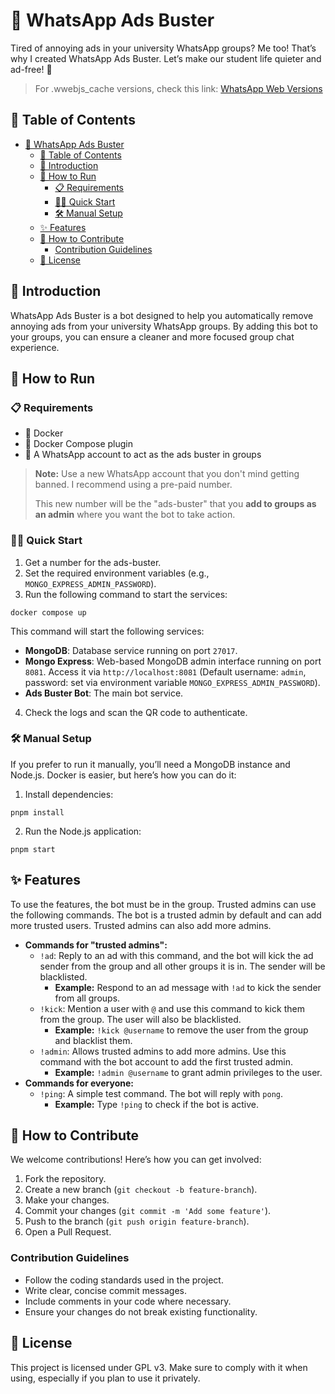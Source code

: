 # 👻 WhatsApp Ads Buster

Tired of annoying ads in your university WhatsApp groups? Me too! That’s why I created WhatsApp Ads Buster. Let’s make our student life quieter and ad-free! 🎉

> For .wwebjs_cache versions, check this link: [WhatsApp Web Versions](https://github.com/wppconnect-team/wa-version/tree/main/html)

## 📑 Table of Contents

- [👻 WhatsApp Ads Buster](#-whatsapp-ads-buster)
  - [📑 Table of Contents](#-table-of-contents)
  - [📘 Introduction](#-introduction)
  - [🚀 How to Run](#-how-to-run)
    - [📋 Requirements](#-requirements)
    - [🏃‍♂️ Quick Start](#️-quick-start)
    - [🛠️ Manual Setup](#️-manual-setup)
  - [✨ Features](#-features)
  - [🤝 How to Contribute](#-how-to-contribute)
    - [Contribution Guidelines](#contribution-guidelines)
  - [📜 License](#-license)

## 📘 Introduction

WhatsApp Ads Buster is a bot designed to help you automatically remove annoying ads from your university WhatsApp groups. By adding this bot to your groups, you can ensure a cleaner and more focused group chat experience.

## 🚀 How to Run

### 📋 Requirements

- 🐳 Docker
- 🐳 Docker Compose plugin
- 📱 A WhatsApp account to act as the ads buster in groups

> **Note:** Use a new WhatsApp account that you don't mind getting banned. I recommend using a pre-paid number.
>
> This new number will be the "ads-buster" that you **add to groups as an admin** where you want the bot to take action.

### 🏃‍♂️ Quick Start

1. Get a number for the ads-buster.
2. Set the required environment variables (e.g., `MONGO_EXPRESS_ADMIN_PASSWORD`).
3. Run the following command to start the services:

```
docker compose up
```

This command will start the following services:

- **MongoDB**: Database service running on port `27017`.
- **Mongo Express**: Web-based MongoDB admin interface running on port `8081`. Access it via `http://localhost:8081` (Default username: `admin`, password: set via environment variable `MONGO_EXPRESS_ADMIN_PASSWORD`).
- **Ads Buster Bot**: The main bot service.

4. Check the logs and scan the QR code to authenticate.

### 🛠️ Manual Setup

If you prefer to run it manually, you’ll need a MongoDB instance and Node.js. Docker is easier, but here’s how you can do it:

1. Install dependencies:

```
pnpm install
```

2. Run the Node.js application:

```
pnpm start
```

## ✨ Features

To use the features, the bot must be in the group. Trusted admins can use the following commands. The bot is a trusted admin by default and can add more trusted users. Trusted admins can also add more admins.

- **Commands for "trusted admins":**
  - `!ad`: Reply to an ad with this command, and the bot will kick the ad sender from the group and all other groups it is in. The sender will be blacklisted.
    - **Example:** Respond to an ad message with `!ad` to kick the sender from all groups.
  - `!kick`: Mention a user with `@` and use this command to kick them from the group. The user will also be blacklisted.
    - **Example:** `!kick @username` to remove the user from the group and blacklist them.
  - `!admin`: Allows trusted admins to add more admins. Use this command with the bot account to add the first trusted admin.
    - **Example:** `!admin @username` to grant admin privileges to the user.
- **Commands for everyone:**
  - `!ping`: A simple test command. The bot will reply with `pong`.
    - **Example:** Type `!ping` to check if the bot is active.

## 🤝 How to Contribute

We welcome contributions! Here’s how you can get involved:

1. Fork the repository.
2. Create a new branch (`git checkout -b feature-branch`).
3. Make your changes.
4. Commit your changes (`git commit -m 'Add some feature'`).
5. Push to the branch (`git push origin feature-branch`).
6. Open a Pull Request.

### Contribution Guidelines

- Follow the coding standards used in the project.
- Write clear, concise commit messages.
- Include comments in your code where necessary.
- Ensure your changes do not break existing functionality.

## 📜 License

This project is licensed under GPL v3. Make sure to comply with it when using, especially if you plan to use it privately.
